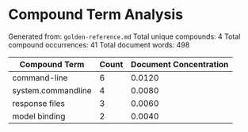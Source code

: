 # Compound Term Analysis

Generated from: `golden-reference.md`
Total unique compounds: 4
Total compound occurrences: 41
Total document words: 498

| Compound Term | Count | Document Concentration |
|---------------|-------|------------------------|
| command-line | 6 | 0.0120 |
| system.commandline | 4 | 0.0080 |
| response files | 3 | 0.0060 |
| model binding | 2 | 0.0040 |
